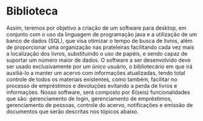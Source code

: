 # Biblioteca

  Assim, teremos por objetivo a criação de um software para desktop, em conjunto com o uso da linguagem de programação java e a utilização de um banco de dados (SQL), que visa otimizar o tempo de busca de livros, além de proporcionar uma organização nas prateleiras facilitando cada vez mais a localização dos livros, substituindo o uso de papéis, e sendo capaz de suportar um número maior de dados.
  O software a ser desenvolvido deve ser usado exclusivamente por um único usuário, o bibliotecário em que irá auxiliá-lo a manter um acervo com informações atualizadas, tendo total controle de todos os materiais existentes, como também, facilitar no processo de empréstimos e devoluções evitando a perda de livros e informações.
  Nosso software, será composto por 6(seis) funcionalidades que são: gerenciamento de login, gerenciamento de empréstimos, gerenciamento de pessoas, controle do acervo, notificações e emissão de documentos que serão descritas nos tópicos abaixo.
